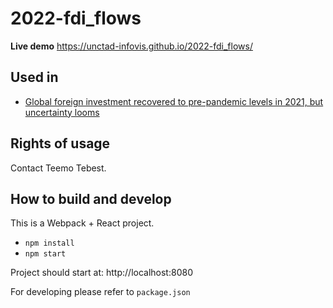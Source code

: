 # 2022-fdi_flows

**Live demo** https://unctad-infovis.github.io/2022-fdi_flows/

## Used in

* [Global foreign investment recovered to pre-pandemic levels in 2021, but uncertainty looms](https://unctad.org/news/global-foreign-investment-recovered-pre-pandemic-levels-2021-uncertainty-looms)

## Rights of usage

Contact Teemo Tebest.

## How to build and develop

This is a Webpack + React project.

* `npm install`
* `npm start`

Project should start at: http://localhost:8080

For developing please refer to `package.json`